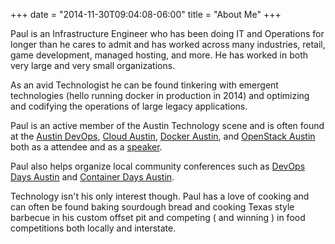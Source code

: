 +++
date = "2014-11-30T09:04:08-06:00"
title = "About Me"
+++

Paul is an Infrastructure Engineer who has been doing IT and Operations for longer than he cares to admit and has worked across many industries, retail, game development, managed hosting, and more.  He has worked in both very large and very small organizations.

As an avid Technologist he can be found tinkering with emergent technologies (hello running docker in production in 2014) and optimizing and codifying the operations of large legacy applications.

Paul is an active member of the Austin Technology scene and is often found at the [Austin DevOps](https://www.meetup.com/austin-devops/), [Cloud Austin](https://www.meetup.com/CloudAustin/), [Docker Austin](https://www.meetup.com/Docker-Austin/), and [OpenStack Austin](https://www.meetup.com/OpenStack-Austin/) both as a attendee and as a [speaker](/page/speaker).

Paul also helps organize local community conferences such as [DevOps Days Austin](https://www.devopsdays.org/events/2016-austin/welcome/) and [Container Days Austin](http://www.containerdaysaustin.com).

Technology isn't his only interest though.  Paul has a love of cooking and can often be found baking sourdough bread and cooking Texas style barbecue in his custom offset pit and competing ( and winning ) in food competitions both locally and interstate.
